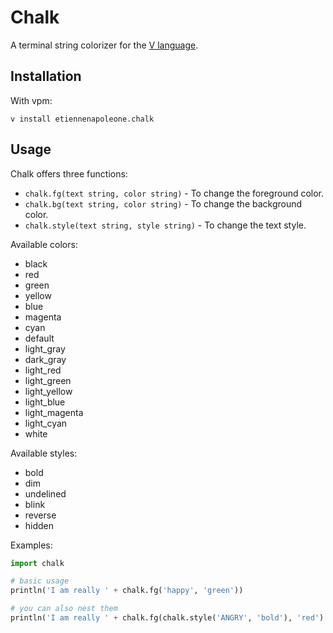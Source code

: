 # Chalk

A terminal string colorizer for the [V language](https://vlang.io).


## Installation

With vpm:
```
v install etiennenapoleone.chalk
```

## Usage

Chalk offers three functions:
- `chalk.fg(text string, color string)` - To change the foreground color.
- `chalk.bg(text string, color string)` - To change the background color.
- `chalk.style(text string, style string)` - To change the text style.

Available colors:
- black
- red
- green
- yellow
- blue
- magenta
- cyan
- default
- light_gray
- dark_gray
- light_red
- light_green
- light_yellow
- light_blue
- light_magenta
- light_cyan
- white

Available styles:
- bold
- dim
- undelined
- blink
- reverse
- hidden

Examples:

```python
import chalk

# basic usage
println('I am really ' + chalk.fg('happy', 'green'))

# you can also nest them
println('I am really ' + chalk.fg(chalk.style('ANGRY', 'bold'), 'red') 
```
